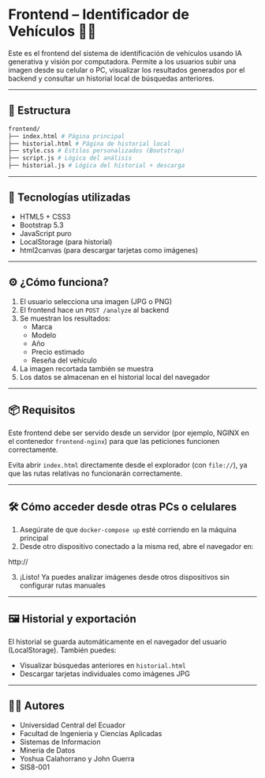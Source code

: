 # Frontend – Identificador de Vehículos 🚗📱

Este es el frontend del sistema de identificación de vehículos usando IA generativa y visión por computadora. Permite a los usuarios subir una imagen desde su celular o PC, visualizar los resultados generados por el backend y consultar un historial local de búsquedas anteriores.

---

## 🧱 Estructura
```bash
frontend/
├── index.html # Página principal
├── historial.html # Página de historial local
├── style.css # Estilos personalizados (Bootstrap)
├── script.js # Lógica del análisis
├── historial.js # Lógica del historial + descarga
```


---

## 🧰 Tecnologías utilizadas

- HTML5 + CSS3
- Bootstrap 5.3
- JavaScript puro
- LocalStorage (para historial)
- html2canvas (para descargar tarjetas como imágenes)

---

## ⚙️ ¿Cómo funciona?

1. El usuario selecciona una imagen (JPG o PNG)
2. El frontend hace un `POST /analyze` al backend
3. Se muestran los resultados:
   - Marca
   - Modelo
   - Año
   - Precio estimado
   - Reseña del vehículo
4. La imagen recortada también se muestra
5. Los datos se almacenan en el historial local del navegador

---

## 📦 Requisitos

Este frontend debe ser servido desde un servidor (por ejemplo, NGINX en el contenedor `frontend-nginx`) para que las peticiones funcionen correctamente.

Evita abrir `index.html` directamente desde el explorador (con `file://`), ya que las rutas relativas no funcionarán correctamente.

---

## 🛠️ Cómo acceder desde otras PCs o celulares

1. Asegúrate de que `docker-compose up` esté corriendo en la máquina principal
2. Desde otro dispositivo conectado a la misma red, abre el navegador en:

http://<IP-de-la-PC-principal>

3. ¡Listo! Ya puedes analizar imágenes desde otros dispositivos sin configurar rutas manuales

---

## 🖼️ Historial y exportación

El historial se guarda automáticamente en el navegador del usuario (LocalStorage). También puedes:

- Visualizar búsquedas anteriores en `historial.html`
- Descargar tarjetas individuales como imágenes JPG

---

## 🧑‍💻 Autores
- Universidad Central del Ecuador
- Facultad de Ingenieria y Ciencias Aplicadas
- Sistemas de Informacion
- Mineria de Datos
- Yoshua Calahorrano y John Guerra
- SIS8-001